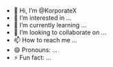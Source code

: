 - 👋 Hi, I’m @KorporateX
- 👀 I’m interested in ...
- 🌱 I’m currently learning ...
- 💞️ I’m looking to collaborate on ...
- 📫 How to reach me ...
- 😄 Pronouns: ...
- ⚡ Fun fact: ...

<!---
KorporateX/KorporateX is a ✨ special ✨ repository because its `README.md` (this file) appears on your GitHub profile.
You can click the Preview link to take a look at your changes.
--->
